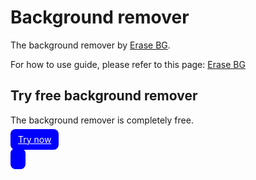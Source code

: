 # Background remover

The background remover by <a href="https://erasebg.org">Erase BG<a/>.

For how to use guide, please refer to this page: <a href="https://erasebg.org">Erase BG<a/>

## Try free background remover

The background remover is completely free.

<style>
  .try-now {
    background-color: blue;
    border:0;
    padding: 8px 12px;
    color: white;
    border-radius: 8px;
  }
</style>

<a href="https://erasebg.org" class="try-now">Try now</button>

